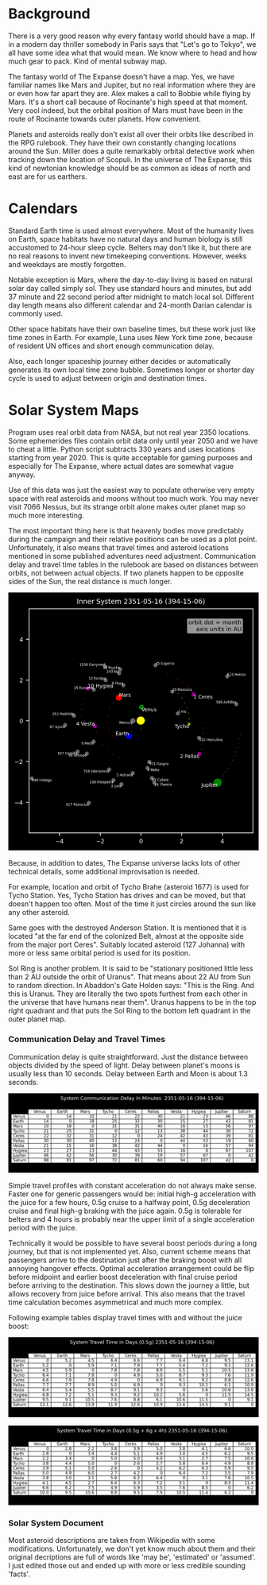 # Background

There is a very good reason why every fantasy world should have a map. If in a modern day thriller somebody in Paris says that "Let's go to Tokyo", we all have some idea what that would mean. We know where to head and how much gear to pack. Kind of mental subway map.

The fantasy world of The Expanse doesn't have a map. Yes, we have familiar names like Mars and Jupiter, but no real information where they are or even how far apart they are. Alex makes a call to Bobbie while flying by Mars. It's a short call because of Rocinante's high speed at that moment. Very cool indeed, but the orbital position of Mars must have been in the route of Rocinante towards outer planets. How convenient.

Planets and asteroids really don't exist all over their orbits like described in the RPG rulebook. They have their own constantly changing locations around the Sun. Miller does a quite remarkably orbital detective work when tracking down the location of Scopuli. In the universe of The Expanse, this kind of newtonian knowledge should be as common as ideas of north and east are for us earthers.

# Calendars

Standard Earth time is used almost everywhere. Most of the humanity lives on Earth, space habitats have no natural days and human biology is still accustomed to 24-hour sleep cycle. Belters may don't like it, but there are no real reasons to invent new timekeeping conventions. However, weeks and weekdays are mostly forgotten.

Notable exception is Mars, where the day-to-day living is based on natural solar day called simply sol. They use standard hours and minutes, but add 37 minute and 22 second period after midnight to match local sol. Different day length means also different calendar and 24-month Darian calendar is commonly used.

Other space habitats have their own baseline times, but these work just like time zones in Earth. For example, Luna uses New York time zone, because of resident UN offices and short enough communication delay.

Also, each longer spaceship journey either decides or automatically generates its own local time zone bubble. Sometimes longer or shorter day cycle is used to adjust between origin and destination times.

# Solar System Maps

Program uses real orbit data from NASA, but not real year 2350 locations. Some ephemerides files contain orbit data only until year 2050 and we have to cheat a little. Python script subtracts 330 years and uses locations starting from year 2020. This is quite acceptable for gaming purposes and especially for The Expanse, where actual dates are somewhat vague anyway.

Use of this data was just the easiest way to populate otherwise very empty space with real asteroids and moons without too much work. You may never visit 7066 Nessus, but its strange orbit alone makes outer planet map so much more interesting.

The most important thing here is that heavenly bodies move predictably during the campaign and their relative positions can be used as a plot point. Unfortunately, it also means that travel times and asteroid locations mentioned in some published adventures need adjustment. Communication delay and travel time tables in the rulebook are based on distances between orbits, not between actual objects. If two planets happen to be opposite sides of the Sun, the real distance is much longer.

![inner system](images/systeminner.png)

Because, in addition to dates, The Expanse universe lacks lots of other technical details, some additional improvisation is needed.

For example, location and orbit of Tycho Brahe (asteroid 1677) is used for Tycho Station. Yes, Tycho Station has drives and can be moved, but that doesn't happen too often. Most of the time it just circles around the sun like any other asteroid.

Same goes with the destroyed Anderson Station. It is mentioned that it is located "at the far end of the colonized Belt, almost at the opposite side from the major port Ceres". Suitably located asteroid (127 Johanna) with more or less same orbital period is used for its position.

Sol Ring is another problem. It is said to be "stationary positioned little less than 2 AU outside the orbit of Uranus". That means about 22 AU from Sun to random direction. In Abaddon's Gate Holden says: "This is the Ring. And this is Uranus. They are literally the two spots furthest from each other in the universe that have humans near them". Uranus happens to be in the top right quadrant and that puts the Sol Ring to the bottom left quadrant in the outer planet map.

### Communication Delay and Travel Times

Communication delay is quite straightforward. Just the distance between objects divided by the speed of light. Delay between planet's moons is usually less than 10 seconds. Delay between Earth and Moon is about 1.3 seconds.

![communication delay](images/systemdelay.png)

Simple travel profiles with constant acceleration do not always make sense. Faster one for generic passengers would be: initial high-g acceleration with the juice for a few hours, 0.5g cruise to a halfway point, 0.5g deceleration cruise and final high-g braking with the juice again. 0.5g is tolerable for belters and 4 hours is probably near the upper limit of a single acceleration period with the juice.

Technically it would be possible to have several boost periods during a long journey, but that is not implemented yet. Also, current scheme means that passengers arrive to the destination just after the braking boost with all annoying hangover effects. Optimal acceleration arrangement could be flip before midpoint and earlier boost deceleration with final cruise period before arriving to the destination. This slows down the journey a little, but allows recovery from juice before arrival. This also means that the travel time calculation becomes asymmetrical and much more complex.

Following example tables display travel times with and without the juice boost:

![travel time](images/systemtravel05.png)

![travel time](images/systemtravel05+60x40.png)

### Solar System Document

Most asteroid descriptions are taken from Wikipedia with some modifications. Unfortunately, we don't yet know much about them and their original decriptions are full of words like 'may be', 'estimated' or 'assumed'. I just edited those out and ended up with more or less credible sounding 'facts'.
